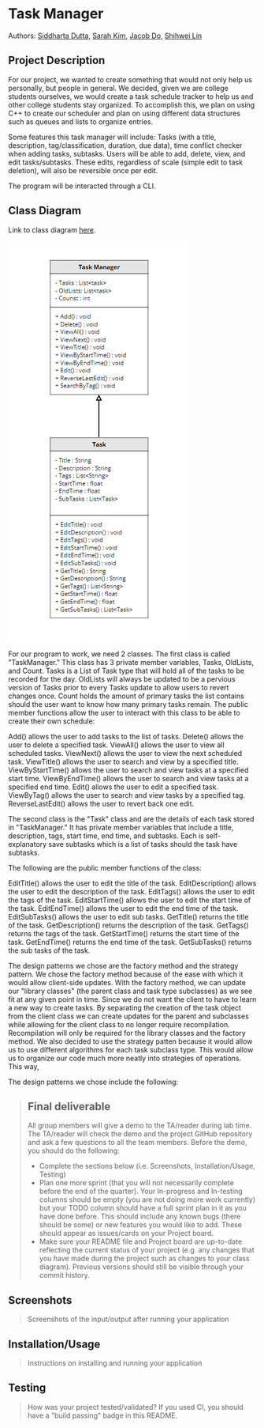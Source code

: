  # Task Manager
 Authors: [Siddharta Dutta](https://github.com/SiddhartaDutta), [Sarah Kim](https://github.com/sarahkimmieee), [Jacob Do](https://github.com/jacobcdo), [Shihwei Lin](https://github.com/slin182)

## Project Description
  
For our project, we wanted to create something that would not only help us personally, but people in general. We decided, given we are college students ourselves, we would create a task schedule tracker to help us and other college students stay organized. To accomplish this, we plan on using C++ to create our scheduler and plan on using different data structures such as queues and lists to organize entries.

Some features this task manager will include: Tasks (with a title, description, tag/classification, duration, due data), time conflict checker when adding tasks, subtasks.
Users will be able to add, delete, view, and edit tasks/subtasks. These edits, regardless of scale (simple edit to task deletion), will also be reversible once per edit.

The program will be interacted through a CLI.

## Class Diagram
 Link to class diagram [here](https://app.moqups.com/HLxRWlfaIpcROvGcueaSVdEqONtGUJtv/view/page/aa458c046). 

 ![image of first version of class diagram](./images/Screenshot_1402.png)

 For our program to work, we need 2 classes. The first class is called "TaskManager." This class has 3 private member variables, Tasks, OldLists, and Count. Tasks is a List of Task type that will hold all of the tasks to be recorded for the day. OldLists will always be updated to be a pervious version of Tasks prior to every Tasks update to allow users to revert changes once. Count holds the amount of primary tasks the list contains should the user want to know how many primary tasks remain. The public member functions allow the user to interact with this class to be able to create their own schedule:

Add() allows the user to add tasks to the list of tasks. Delete() allows the user to delete a specified task. ViewAll() allows the user to view all scheduled tasks.
ViewNext() allows the user to view the next scheduled task.
ViewTitle() allows the user to search and view by a specified title.
ViewByStartTime() allows the user to search and view tasks at a specified start time.
ViewByEndTime() allows the user to search and view tasks at a specified end time.
Edit() allows the user to edit a specified task.
ViewByTag() allows the user to search and view tasks by a specified tag.
ReverseLastEdit() allows the user to revert back one edit.

The second class is the "Task" class and are the details of each task stored in "TaskManager." It has private member variables that include a title, description, tags, start time, end time, and subtasks. Each is self-explanatory save subtasks which is a list of tasks should the task have subtasks.

The following are the public member functions of the class:

EditTitle() allows the user to edit the title of the task. 
EditDescription() allows the user to edit the description of the task.
EditTags() allows the user to edit the tags of the task.
EditStartTime() allows the user to edit the start time of the task.
EditEndTime() allows the user to edit the end time of the task.
EditSubTasks() allows the user to edit sub tasks.
GetTitle() returns the title of the task.
GetDescription() returns the description of the task.
GetTags() returns the tags of the task.
GetStartTime() returns the start time of the task.
GetEndTime() returns the end time of the task.
GetSubTasks() returns the sub tasks of the task.
 
The design patterns we chose are the factory method and the strategy pattern. We chose the factory method because of the ease with which it would allow client-side updates. With the factory method, we can update our "library classes" (the parent class and task type subclasses) as we see fit at any given point in time. Since we do not want the client to have to learn a new way to create tasks. By separating the creation of the task object from the client class we can create updates for the parent and subclasses while allowing for the client class to no longer require recompilation. Recompilation will only be required for the library classes and the factory method. We also decided to use the strategy patten because it would allow us to use different algorithms for each task subclass type. This would allow us to organize our code much more neatly into strategies of operations. This way, 

The design patterns we chose include the following:

 
 > ## Final deliverable
 > All group members will give a demo to the TA/reader during lab time. The TA/reader will check the demo and the project GitHub repository and ask a few questions to all the team members. 
 > Before the demo, you should do the following:
 > * Complete the sections below (i.e. Screenshots, Installation/Usage, Testing)
 > * Plan one more sprint (that you will not necessarily complete before the end of the quarter). Your In-progress and In-testing columns should be empty (you are not doing more work currently) but your TODO column should have a full sprint plan in it as you have done before. This should include any known bugs (there should be some) or new features you would like to add. These should appear as issues/cards on your Project board.
 > * Make sure your README file and Project board are up-to-date reflecting the current status of your project (e.g. any changes that you have made during the project such as changes to your class diagram). Previous versions should still be visible through your commit history. 
 
 ## Screenshots
 > Screenshots of the input/output after running your application
 ## Installation/Usage
 > Instructions on installing and running your application
 ## Testing
 > How was your project tested/validated? If you used CI, you should have a "build passing" badge in this README.
 
